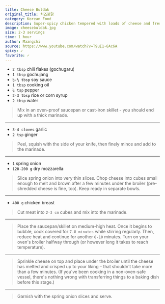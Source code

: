 ```yaml
---
title: Cheese Buldak
original_title: 치즈불닭
category: Korean Food
description: Super-spicy chicken tempered with loads of cheese and fresh spring onions. Serve with rice and a light salad – or, better yet, an assortment of side dishes.
image: cheesebuldak.jpg
size: 2-3 servings
time: 1 hour
author: Maangchi
source: https://www.youtube.com/watch?v=T9uI1-6Ac6A
spicy: ✓
favorite: ✓
---
```


* `2 tbsp` chili flakes (gochugaru)
* `1 tbsp` gochujang
* `½-⅔ tbsp` soy sauce
* `1 tbsp` cooking oil
* `¼ tsp` pepper
* `2-3 tbsp` rice or corn syrup
* `2 tbsp` water

> Mix in an oven-proof saucepan or cast-iron skillet - you should end up with a thick marinade.

---

* `3-4 cloves` garlic
* `2 tsp` ginger

> Peel, squish with the side of your knife, then finely mince and add to the marinade.

---

* `1` spring onion
* `120-200 g` dry mozzarella

> Slice spring onion into very thin slices. Chop cheese into cubes small enough to melt and brown after a few minutes under the broiler (pre-shredded cheese is fine, too). Keep ready in separate bowls.

---

* `400 g` chicken breast

> Cut meat into `2-3 cm` cubes and mix into the marinade.

---

> Place the saucepan/skillet on medium-high heat. Once it begins to bubble, cook covered for `7-8 minutes` while stirring regularly. Then, reduce heat and continue for another `8-10` minutes. Turn on your oven's broiler halfway through (or however long it takes to reach temperature).

---

> Sprinkle cheese on top and place under the broiler until the cheese has melted and crisped up to your liking – that shouldn't take more than a few minutes. (If you've been cooking in a non-oven-safe vessel, there's nothing wrong with transferring things to a baking dish before this stage.)

---

> Garnish with the spring onion slices and serve.
